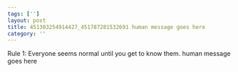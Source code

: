 ```yaml
---
tags: ['']
layout: post
title: 451303254914427_451787281532691 human message goes here
category: ''
---
```

Rule 1: Everyone seems normal until you get to know them.
human message goes here
